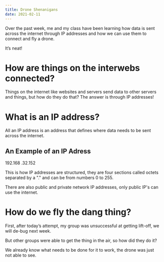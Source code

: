```yaml
---
title: Drone Shenanigans
date: 2021-02-11
---
```


Over the past week, me and my class have been learning how data is sent across the internet through IP addresses and how we can use them to connect and fly a drone.

It’s neat!

# How are things on the interwebs connected?

Things on the internet like websites and servers send data to other servers and things, but how do they do that?
The answer is through IP addresses!

# What is an IP address?
All an IP address is an address that defines where data needs to be sent across the internet.

## An Example of an IP Adress
  
192.168 .32.152

This is how IP addresses are structured, they are four sections called octets separated by a "." and can be from numbers 0 to 255. 

There are also public and private network IP addresses, only public IP's can use the internet.

# How do we fly the dang thing?

First, after today’s attempt, my group was unsuccessful at getting lift-off, we will de-bug next week.

But other groups were able to get the thing in the air, so how did they do it?

We already know what needs to be done for it to work, the drone was just not able to see. 




